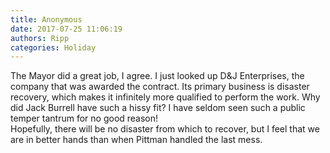 ```yaml
---
title: Anonymous
date: 2017-07-25 11:06:19
authors: Ripp
categories: Holiday
---
```


 The Mayor did a great job, I agree.  I just looked up D&amp;J Enterprises, the company that was awarded the contract.  Its primary business is disaster recovery, which makes it infinitely more qualified to perform the work.  Why did Jack Burrell have such a hissy fit?  I have seldom seen such a public temper tantrum for no good reason!  
Hopefully, there will be no disaster from which to recover, but I feel that we are in better hands than when Pittman handled the last mess.